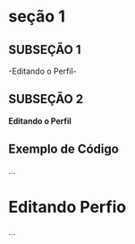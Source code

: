  # seção 1

## SUBSEÇÃO 1
-Editando o Perfil-

## SUBSEÇÃO 2
**Editando o Perfil**
## Exemplo de Código

...
<html>
<h1> Editando Perfio </h1>	
</html>
...
